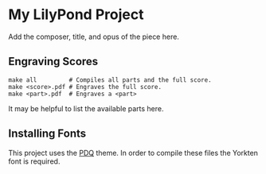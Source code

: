 # My LilyPond Project

Add the composer, title, and opus of the piece here.

## Engraving Scores

```shell
make all         # Compiles all parts and the full score.
make <score>.pdf # Engraves the full score.
make <part>.pdf  # Engraves a <part>
```

It may be helpful to list the available parts here.

## Installing Fonts

This project uses the [PDQ](https://github.com/Codello/pdq) theme. In order to compile these files the Yorkten font is required.

